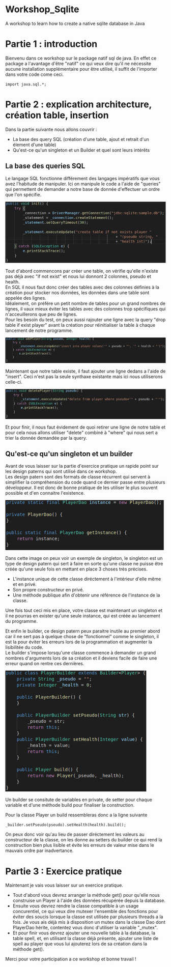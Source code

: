 # Workshop_Sqlite
A workshop to learn how to create a native sqlite database in Java

# Partie 1 : introduction
Bienvenu dans ce workshop sur le package natif sql de java. En effet ce package a l'avantage d'être "natif" ce qui veux dire qu'il ne nécessite aucune installation supplémentaire pour être utilisé, il suffit de l'importer dans votre code come ceci.
 ```
 import java.sql.*;
 ```
 
 # Partie 2 : explication architecture, création table, insertion
 
 Dans la partie suivante nous allons couvrir :
 + La base des query SQL (création d'une table, ajout et retrait d'un élement d'une table)
 + Qu'est-ce qu'un singleton et un Builder et quel sont leurs intérêts

## La base des queries SQL
Le langage SQL fonctionne différement des langages impératifs que vous avez l'habitude de manipuler. Ici on manipule le code a l'aide de "queries" qui permettent de demander a notre base de donnée d'effectuer un ordre que l'on spécifie.

![](images/image1.png)

Tout d'abord commencons par créer une table, on vérifie qu'elle n'existe pas déjà avec "if not exist" et nous lui donnont 2 colonnes, pseudo et health.\
En SQL il nous faut donc créer des tables avec des colonnes définies à la création pour stocker nos données, les données dans une table sont appelée des lignes.\
Idéalement, on préfére un petit nombre de tables pour un grand nombres de lignes, il vaux mieux éviter les tables avec des colonnes trop spécifiques qui n'acceuillerons que peu de lignes.\
Pour les besoin du test, on peux aussi rajouter une ligne avec la query "drop table if exist player" avant la création pour réinitialiser la table à chaque lancement de notre programme.

![](images/image2.png)

Maintenant que notre table existe, il faut ajouter une ligne dedans a l'aide de "insert". Ceci n'est pas la seule synthaxe existante mais ici nous utiliserons celle-ci.

![](images/image3.png)

Et pour finir, il nous faut évidement de quoi retirer une ligne de notre table et pour cela nous allons utiliser "delete" combiné à "where" qui nous sert a trier la donnée demandée par la query.

## Qu'est-ce qu'un singleton et un builder

Avant de vous laisser sur la partie d'exercice pratique un rapide point sur les design paterns qui sont utilisé dans ce workshop.\
Les design patern sont des formats de classe récurrent qui servent à simplifier la compréhension du code quand ce dernier passe entre plusieurs développeur. Il est donc de bonne pratique de les utiliser le plus souvent possible et d'en connaitre l'existence.

![](images/image4.png)

Dans cette image on peux voir un exemple de singleton, le singleton est un type de design patern qui sert à faire en sorte qu'une classe ne puisse être créée qu'une seule fois en mettant en place 3 choses très précises.
+ L'instance unique de cette classe diréctement à l'intérieur d'elle même et en privé.
+ Son propre constructeur en privé.
+ Une méthode publique afin d'obtenir une référence de l'instance de la classe.

Une fois tout ceci mis en place, votre classe est maintenant un singleton et il ne pourras en exister qu'une seule instance, qui est créée au lancement du programme.

Et enfin le builder, ce design patern peux paraitre inutile au premier abord car il ne sert pas à quelque chose de "fonctionnel" comme le singleton, il est la pour éviter les erreurs lors de la programmation et augmenter la lisibilitée du code.\
Le builder s'impose lorsqu'une classe commence à demander un grand nombres d'arguments lors de sa création et il deviens facile de faire une erreur quand on rentre ces dernières.

![](images/image5.png)

Un builder se consitute de variables en private, de setter pour chaque variable et d'une méthode build pour finaliser la construction.

Pour la classe Player un build ressembleras donc a la ligne suivante
```
_builder.setPseudo(pseudo).setHealth(health).build();
```
On peux donc voir qu'au lieu de passer diréctement les valeurs au constructeur de la classe, on les donne au setters du builder ce qui rend la construction bien plus lisible et évite les erreurs de valeur mise dans le mauvais ordre par inadvertance.

# Partie 3 : Exercice pratique

Maintenant je vais vous laisser sur un exercice pratique.

+ Tout d'abord vous devrez arranger la méthode get() pour qu'elle nous construise un Player à l'aide des données récupérée depuis la database.
+ Ensuite vous devrez rendre la classe compatible à un usage concurentiel, ce qui veux dire mutexer l'ensemble des fonctions pour éviter des soucis lorsque la classe est utilisée par plusieurs threads a la fois. Je vous ais déjà mis à disposition un mutex dans la classe Dao dont PlayerDao hérite, contentez vous donc d'utiliser la variable "_mutex".
+ Et pour finir vous devrez ajouter une nouvelle table à la database, la table spell, et, en utilisant la classe déjà présente, ajouter une liste de spell au player que vous lui ajouterez lors de sa création dans la méthode get().

Merci pour votre participation a ce workshop et bonne travail !
 
